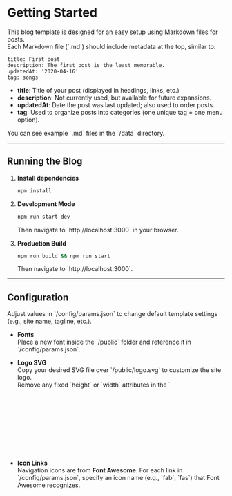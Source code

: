 
# Getting Started

This blog template is designed for an easy setup using Markdown files for posts.  
Each Markdown file (\`.md\`) should include metadata at the top, similar to:

```
title: First post
description: The first post is the least memorable.
updatedAt: '2020-04-16'
tag: songs
```

- **title**: Title of your post (displayed in headings, links, etc.)  
- **description**: Not currently used, but available for future expansions.  
- **updatedAt**: Date the post was last updated; also used to order posts.  
- **tag**: Used to organize posts into categories (one unique tag = one menu option).

You can see example \`.md\` files in the \`/data\` directory.

---

## Running the Blog

1. **Install dependencies**  
   ```bash
   npm install
   ```

2. **Development Mode**  
   ```bash
   npm run start dev
   ```
   Then navigate to \`http://localhost:3000\` in your browser.

3. **Production Build**  
   ```bash
   npm run build && npm run start
   ```
   Then navigate to \`http://localhost:3000\`.

---

## Configuration

Adjust values in \`/config/params.json\` to change default template settings (e.g., site name, tagline, etc.).

- **Fonts**  
  Place a new font inside the \`/public\` folder and reference it in \`/config/params.json\`.

- **Logo SVG**  
  Copy your desired SVG file over \`/public/logo.svg\` to customize the site logo.  
  Remove any fixed \`height\` or \`width\` attributes in the \`<svg>\` tag, letting webpack resize it as needed.

- **Icon Links**  
  Navigation icons are from **Font Awesome**. For each link in \`/config/params.json\`, specify an icon name (e.g., \`fab\`, \`fas\`) that Font Awesome recognizes.
